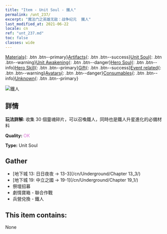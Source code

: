 ```yaml
---
title: "Item - Unit Soul - 鐵人"
permalink: /unt_237/
excerpt: "魔法门之英雄无敌：战争纪元  鐵人"
last_modified_at: 2021-06-22
locale: cn
ref: "unt_237.md"
toc: false
classes: wide
---
```

 [Materials](/ItemsCN/){: .btn .btn--primary}[Artifacts](/ItemsCN/Artifacts/){: .btn .btn--success}[Unit Soul](/ItemsCN/UnitSoul/){: .btn .btn--warning}[Unit Awakening](/ItemsCN/UnitAwakening/){: .btn .btn--danger}[Hero Soul](/ItemsCN/HeroSoul/){: .btn .btn--info}[Hero Skill](/ItemsCN/HeroSkill/){: .btn .btn--primary}[Gift](/ItemsCN/Gift/){: .btn .btn--success}[Event related](/ItemsCN/Events/){: .btn .btn--warning}[Avatars](/ItemsCN/Avatars/){: .btn .btn--danger}[Consumables](/ItemsCN/Consumables/){: .btn .btn--info}[Unknown](/ItemsCN/Unknown/){: .btn .btn--primary}

 ![鐵人](/images/u/ti_tieren.jpg)

## 詳情
 **玩法詳解:** 收集 30 個靈魂碎片，可以召喚鐵人，同時也是鐵人升星進化的必備材料

 **Quality:** <span style="color: #DA70D6">OK</span>

 **Type:** Unit Soul

## Gather

*    [地下城 13: 日日夜夜 -> 13-3](/cn/Underground/Chapter 13_3/) 
*    [地下城 19: 中立之國 -> 19-1](/cn/Underground/Chapter 19_1/) 
*    祭壇招募 
*    劇情寶箱 - 聯合作戰 
*    兵營兌換 - 鐵人 

## This item contains:

  None

